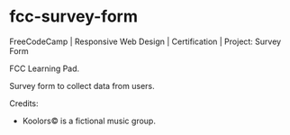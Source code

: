 # fcc-survey-form
FreeCodeCamp | Responsive Web Design | Certification | Project: Survey Form

FCC Learning Pad.

Survey form to collect data from users.

Credits:
 
* Koolors© is a fictional music group.